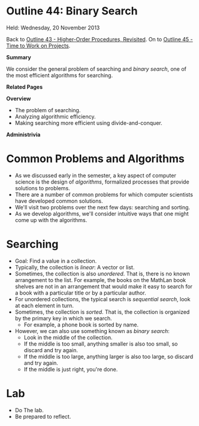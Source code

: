 Outline 44: Binary Search
=========================

Held: Wednesday, 20 November 2013

Back to [Outline 43 - Higher-Order Procedures, Revisited](outline.43.html).
On to [Outline 45 - Time to Work on Projects](outline.45.html).

**Summary**

We consider the general problem of searching and <em>binary search</em>,
one of the most efficient algorithms for searching.

**Related Pages**


**Overview**

* The problem of searching.
* Analyzing algorithmic efficiency.
* Making searching more efficient using divide-and-conquer.

**Administrivia**


Common Problems and Algorithms
==============================
* As we discussed early in the semester, a key aspect of computer
  science is the design of *algorithms*, formalized processes
  that provide solutions to problems.
* There are a number of common problems for which computer scientists
  have developed common solutions.
* We'll visit two problems over the next few days: searching and
  sorting.
* As we develop algorithms, we'll consider intuitive ways that one
  might come up with the algorithms.

Searching
=========
* Goal: Find a value in a collection.
* Typically, the collection is *linear*: A vector or list.
* Sometimes, the collection is also *unordered*.  That is, there is no
  known arrangement to the list.  For example, the books on the MathLan
  book shelves are not in an arrangement that would make it easy to
  search for a book with a particular title or by a particular author.
* For unordered collections, the typical search is *sequential
  search*, look at each element in turn.
* Sometimes, the collection is *sorted*.  That is, the collection
  is organized by the primary key in which we search.  
    * For example, a phone book is sorted by name.
* However, we can also use something known as *binary search*:
    * Look in the middle of the collection.
    * If the middle is too small, anything smaller is also too small,
    so discard and try again.
    * If the middle is too large, anything larger is also too large,
    so discard and try again.
    * If the middle is just right, you're done.

Lab
===
* Do [](../Labs/binary-search-lab.html)The lab</a>.
* Be prepared to reflect.


